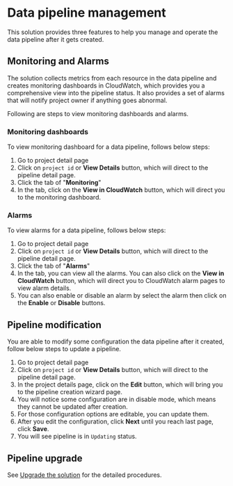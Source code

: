 # Data pipeline management 
This solution provides three features to help you manage and operate the data pipeline after it gets created.

## Monitoring and Alarms
The solution collects metrics from each resource in the data pipeline and creates monitoring dashboards in CloudWatch, which provides you a comprehensive view into the pipeline status. It also provides a set of alarms that will notify project owner if anything goes abnormal. 

Following are steps to view monitoring dashboards and alarms.

### Monitoring dashboards
To view monitoring dashboard for a data pipeline, follows below steps:

1. Go to project detail page
2. Click on `project id` or **View Details** button, which will direct to the pipeline detail page.
3. Click the tab of "**Monitoring**"
4. In the tab, click on the **View in CloudWatch** button, which will direct you to the monitoring dashboard.


### Alarms
To view alarms for a data pipeline, follows below steps:

1. Go to project detail page
2. Click on `project id` or **View Details** button, which will direct to the pipeline detail page.
3. Click the tab of "**Alarms**"
4. In the tab, you can view all the alarms. You can also click on the **View in CloudWatch** button, which will direct you to CloudWatch alarm pages to view alarm details.
5. You can also enable or disable an alarm by select the alarm then click on the **Enable** or **Disable** buttons.

## Pipeline modification
You are able to modify some configuration the data pipeline after it created, follow below steps to update a pipeline.

1. Go to project detail page
2. Click on `project id` or **View Details** button, which will direct to the pipeline detail page.
3. In the project details page, click on the **Edit** button, which will bring you to the pipeline creation wizard page.
4. You will notice some configuration are in disable mode, which means they cannot be updated after creation.
5. For those configuration options are editable, you can update them.
6. After you edit the configuration, click **Next** until you reach last page, click **Save**.
7. You will see pipeline is in `Updating` status.

## Pipeline upgrade
See [Upgrade the solution][upgrade] for the detailed procedures.

[upgrade]: ../upgrade.md
